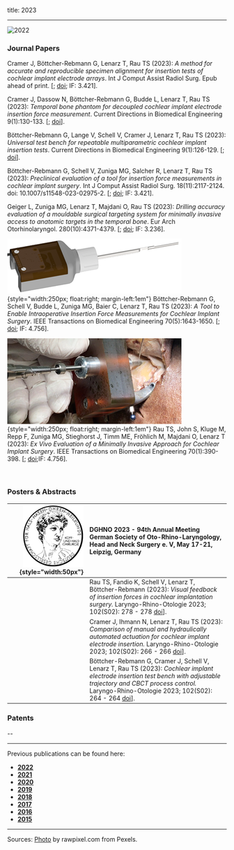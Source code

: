 title: 2023
- - -
![2022](BannerPaper2023.jpg)

### Journal Papers

<!-- Aufbau eines Eintrags in der Rubrik "Journal Papers" -->
<!-- Grafical Abstract einfügen mittels: ![GraficalAbstract](FileName.jpg){style="width:400px; float:left; margin-right:1em"} - Die Grafik muss dafür als Datei FilneName.jpg im Ordner /cas/publications/ gespeichert sein. Über den Wert width:400px kann die Breite noch angepasst werden, so dass es mit dem umfließenden Text gut aussieht. -->
<!-- Stern-Icon einfügen mittels: <span class="glyphicon glyphicon-star" aria-hidden="true"></span> -->
<!-- Autorenliste; Titel des Artikels kursiv durch vorangestellste und nachfolgend Unterstriche -->
<!-- in eckigen Klammern \[ und \] folgen dann Links auf den Volltext und die DOI sowie den Impact-Faktor, falls vorhanden: -->
<!-- \[[<span class="glyphicon glyphicon-file" aria-hidden="true"></span>](https://www.LinkAufVolltext.pdf) bzw. [<span class="glyphicon glyphicon-link" aria-hidden="true"></span> doi](https://www.LinkAufDOI); IF: 3.239\] -->


<span class="glyphicon glyphicon-star" aria-hidden="true"></span>
Cramer J, Böttcher-Rebmann G, Lenarz T, Rau TS (2023): _A method for accurate and reproducible specimen alignment for insertion tests of cochlear implant electrode arrays_. Int J Comput Assist Radiol Surg. Epub ahead of print. \[[<span class="glyphicon glyphicon-file" aria-hidden="true"></span>](https://link.springer.com/content/pdf/10.1007/s11548-023-02930-1.pdf); [<span class="glyphicon glyphicon-link" aria-hidden="true"></span> doi](https://link.springer.com/article/10.1007/s11548-023-02930-1); IF: 3.421\].

<span class="glyphicon glyphicon-star" aria-hidden="true"></span>
Cramer J, Dassow N, Böttcher-Rebmann G, Budde L, Lenarz T, Rau TS (2023): _Temporal bone phantom for decoupled cochlear implant electrode insertion force measurement_. Current Directions in Biomedical Engineering 9(1):130-133. \[[<span class="glyphicon glyphicon-file" aria-hidden="true"></span>](https://www.degruyter.com/document/doi/10.1515/cdbme-2023-1033/pdf?licenseType=open-access); [<span class="glyphicon glyphicon-link" aria-hidden="true"></span> doi](https://www.degruyter.com/document/doi/10.1515/cdbme-2023-1033/html)\]. 

<span class="glyphicon glyphicon-star" aria-hidden="true"></span>
Böttcher-Rebmann G, Lange V, Schell V, Cramer J, Lenarz T, Rau TS (2023): _Universal test bench for repeatable multiparametric cochlear implant insertion tests_. Current Directions in Biomedical Engineering 9(1):126-129. \[[<span class="glyphicon glyphicon-file" aria-hidden="true"></span>](https://www.degruyter.com/document/doi/10.1515/cdbme-2023-1032/pdf?licenseType=open-access); [<span class="glyphicon glyphicon-link" aria-hidden="true"></span> doi](https://www.degruyter.com/document/doi/10.1515/cdbme-2023-1032/html)\].

<span class="glyphicon glyphicon-star" aria-hidden="true"></span>
Böttcher-Rebmann G, Schell V, Zuniga MG, Salcher R, Lenarz T, Rau TS (2023): _Preclinical evaluation of a tool for insertion force measurements in cochlear implant surgery_. Int J Comput Assist Radiol Surg. 18(11):2117-2124. doi: 10.1007/s11548-023-02975-2. \[[<span class="glyphicon glyphicon-file" aria-hidden="true"></span>](https://link.springer.com/content/pdf/10.1007/s11548-023-02975-2.pdf); [<span class="glyphicon glyphicon-link" aria-hidden="true"></span> doi](https://link.springer.com/article/10.1007/s11548-023-02975-2); IF: 3.421\].

<span class="glyphicon glyphicon-star" aria-hidden="true"></span>
Geiger L, Zuniga MG, Lenarz T, Majdani O, Rau TS (2023): _Drilling accuracy evaluation of a mouldable surgical targeting system for minimally invasive access to anatomic targets in the temporal bone_. Eur Arch Otorhinolaryngol. 280(10):4371-4379. \[[<span class="glyphicon glyphicon-file" aria-hidden="true"></span>](https://link.springer.com/content/pdf/10.1007/s00405-023-07925-x.pdf); [<span class="glyphicon glyphicon-link" aria-hidden="true"></span> doi](https://link.springer.com/article/10.1007/s00405-023-07925-x); IF: 3.236\].

![GraficalAbstract](GraficalAbstract_Boettcher2022.png){style="width:250px; float:right; margin-left:1em"}
<span class="glyphicon glyphicon-star" aria-hidden="true"></span>
Böttcher-Rebmann G, Schell V, Budde L, Zuniga MG, Baier C, Lenarz T, Rau TS (2023): _A Tool to Enable Intraoperative Insertion Force Measurements for Cochlear Implant Surgery_. IEEE Transactions on Biomedical Engineering 70(5):1643-1650. \[[<span class="glyphicon glyphicon-file" aria-hidden="true"></span>](https://ieeexplore.ieee.org/stamp/stamp.jsp?tp=&arnumber=9963684); [<span class="glyphicon glyphicon-link" aria-hidden="true"></span> doi](https://ieeexplore.ieee.org/document/9963684); IF: 4.756\].

![GraficalAbstract](GraficalAbstract_Rau2022b.jpg){style="width:250px; float:right; margin-left:1em"}
<span class="glyphicon glyphicon-star" aria-hidden="true"></span>
Rau TS, John S, Kluge M, Repp F, Zuniga MG, Stieghorst J, Timm ME, Fröhlich M, Majdani O, Lenarz T (2023): _Ex Vivo Evaluation of a Minimally Invasive Approach for Cochlear Implant Surgery_. IEEE Transactions on Biomedical Engineering 70(1):390-398. \[[<span class="glyphicon glyphicon-file" aria-hidden="true"></span>](https://ieeexplore.ieee.org/stamp/stamp.jsp?tp=&arnumber=9851918); [<span class="glyphicon glyphicon-link" aria-hidden="true"></span> doi](https://ieeexplore.ieee.org/document/9851918);IF: 4.756\].
<br>
<br>
<br>

### Posters & Abstracts

| ![](LogoHNO.jpg){style="width:50px"}  | DGHNO 2023 - 94th Annual Meeting German Society of Oto-Rhino-Laryngology, Head and Neck Surgery e. V, May 17-21, Leipzig, Germany |
|-:|:------| 
|  | Rau TS, Fandio K, Schell V, Lenarz T, Böttcher-Rebmann (2023): _Visual feedback of insertion forces in cochlear implantation surgery._ Laryngo-Rhino-Otologie 2023; 102(S02): 278 - 278 [<span class="glyphicon glyphicon-link" aria-hidden="true"></span> doi](https://eref.thieme.de/ejournals/1438-8685_2023_S02#/10.1055-s-0043-1767380)\]. |
|  | Cramer J, Ihmann N, Lenarz T, Rau TS (2023): _Comparison of manual and hydraulically automated actuation for cochlear implant electrode insertion._ Laryngo-Rhino-Otologie 2023; 102(S02): 266 - 266 [<span class="glyphicon glyphicon-link" aria-hidden="true"></span> doi](https://eref.thieme.de/ejournals/1438-8685_2023_S02#/10.1055-s-0043-1767333)\]. |
|  | Böttcher-Rebmann G, Cramer J, Schell V, Lenarz T, Rau TS (2023): _Cochlear implant electrode insertion test bench with adjustable trajectory and CBCT process control._ Laryngo-Rhino-Otologie 2023; 102(S02): 264 - 264 [<span class="glyphicon glyphicon-link" aria-hidden="true"></span> doi](https://eref.thieme.de/ejournals/1438-8685_2023_S02#/10.1055-s-0043-1767325)\]. |



### Patents
--

- - -

Previous publications can be found here:

* [**2022**](s2022.html)
* [**2021**](t2021.html)
* [**2020**](u2020.html)
* [**2019**](v2019.html)
* [**2018**](w2018.html)
* [**2017**](x2017.html)
* [**2016**](y2016.html)
* [**2015**](z2015.html)

- - - 
Sources: [Photo](https://www.pexels.com/photo/woman-uses-black-typewriter-917476) by rawpixel.com from Pexels.
